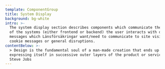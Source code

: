 ```yaml
---
template: ComponentGroup
title: System Display
background: bg-white
intro: >-
  The system display section describes components which communicate the status
  of the systems (either frontend or backend) the user interacts with or general
  messages which Länsförsäkringar want/need to communicate to site visitors like
  cookie messages or general disruptions.
contentBelow: >-
  > Design is the fundamental soul of a man-made creation that ends up
  expressing itself in successive outer layers of the product or service. -
  Steve Jobs
---
```


